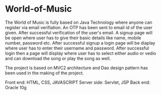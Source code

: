 # World-of-Music
The World of Music is fully based on Java Technology where anyone can register via email verifiation. An OTP has been sent to email id of the user given. 
After successful verification of the user's email. A signup page will be open where user has to give their basic details like name, mobile number, password etc. 
After successful signup a login page will be diaplay where user has to enter their username and password.
After successful login then a page will display where user has to select either audio or vedio and can download the song or play the song as well.

The project is based on MVC2 architecture and Dao design pattern has been used in the making of the project.

Front end: HTML, CSS, JAVASCRIPT
Server side: Servlet, JSP
Back end: Oracle 10g
